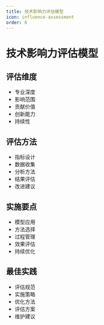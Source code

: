 ```yaml
---
title: 技术影响力评估模型
icon: influence-assessment
order: 6
---
```


# 技术影响力评估模型

## 评估维度
- 专业深度
- 影响范围
- 贡献价值
- 创新能力
- 持续性

## 评估方法
- 指标设计
- 数据收集
- 分析方法
- 结果评估
- 改进建议

## 实施要点
- 模型应用
- 方法选择
- 过程管理
- 效果评估
- 持续优化

## 最佳实践
- 评估规范
- 实施策略
- 优化方法
- 评估方案
- 维护建议
